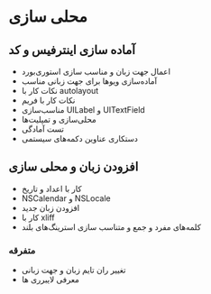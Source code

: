 # محلی سازی

## آماده سازی اینترفیس و کد
- اعمال جهت زبان و مناسب سازی استوری‌بورد
- آماده‌سازی ویوها برای جهت زبانی مناسب
- نکات کار با autolayout
- نکات کار با فریم
- مناسب‌سازی UILabel و UITextField
- محلی‌سازی و تمپلیت‌ها
- تست آمادگی
- دستکاری عناوین دکمه‌های سیستمی

## افزودن زبان و محلی سازی

- کار با اعداد و تاریخ
 - NSCalendar و NSLocale
- افزودن زبان جدید
- کار با xliff 
- کلمه‌های مفرد و جمع و متناسب سازی استرینگ‌های بلند

### متفرقه

- تغییر ران تایم زبان و جهت زبانی
- معرفی لایبرری ها